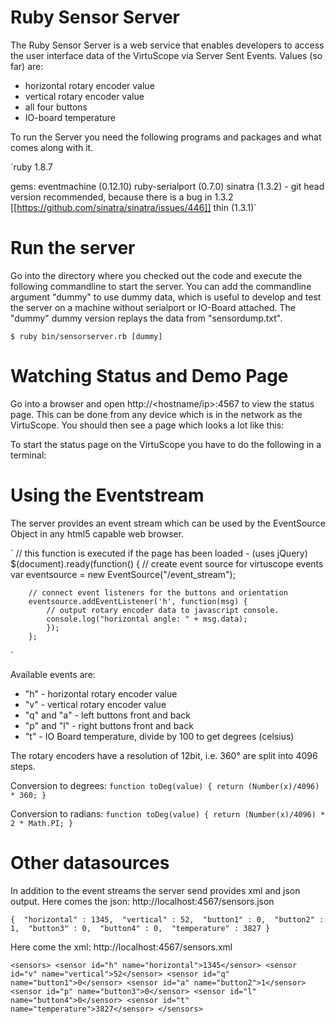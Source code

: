Ruby Sensor Server
==================

The Ruby Sensor Server is a web service that enables developers to access the user interface data of the VirtuScope via Server Sent Events. Values (so far) are:

* horizontal rotary encoder value
* vertical rotary encoder value
* all four buttons
* IO-board temperature

To run the Server you need the following programs and packages and what comes along with it.

`ruby 1.8.7

gems:
eventmachine (0.12.10)
ruby-serialport (0.7.0)
sinatra (1.3.2) - git head version recommended, because there is a bug in 1.3.2 [[https://github.com/sinatra/sinatra/issues/446]]
thin (1.3.1)`

Run the server
=============

Go into the directory where you checked out the code and execute the following commandline to start the server. You can add the commandline argument "dummy" to use dummy data, which is useful to develop and test the server on a machine without serialport or IO-Board attached. The "dummy" dummy version replays the data from "sensordump.txt".

`$ ruby bin/sensorserver.rb [dummy]`

Watching Status and Demo Page
=============================

Go into a browser and open http://<hostname/ip>:4567 to view the status page. This can be done from any device which is in the network as the VirtuScope. You should then see a page which looks a lot like this:

To start the status page on the VirtuScope you have to do the following in a terminal:

Using the Eventstream
=====================

The server provides an event stream which can be used by the EventSource Object in any html5 capable web browser.

`
// this function is executed if the page has been loaded - (uses jQuery)
$(document).ready(function() {
        // create event source for virtuscope events
        var eventsource = new EventSource("/event_stream");

        // connect event listeners for the buttons and orientation
        eventsource.addEventListener('h', function(msg) { 
            // output rotary encoder data to javascript console.
            console.log("horizontal angle: " + msg.data); 
            }); 
        };
`

Available events are:
* "h" - horizontal rotary encoder value
* "v" - vertical rotary encoder value
* "q" and "a" - left buttons front and back
* "p" and "l" - right buttons front and back
* "t" - IO Board temperature, divide by 100 to get degrees (celsius)

The rotary encoders have a resolution of 12bit, i.e. 360° are split into 4096 steps. 

Conversion to degrees:
`
function toDeg(value) {
    return (Number(x)/4096) * 360;
}
`

Conversion to radians:
`
function toDeg(value) {
    return (Number(x)/4096) * 2 * Math.PI;
}
`

Other datasources
=================

In addition to the event streams the server send provides xml and json output. 
Here comes the json: http://localhost:4567/sensors.json

`
{ 
    "horizontal" : 1345, 
        "vertical" : 52, 
        "button1" : 0, 
        "button2" : 1, 
        "button3" : 0, 
        "button4" : 0, 
        "temperature" : 3827
}
`

Here come the xml: http://localhost:4567/sensors.xml

`
<sensors>
<sensor id="h" name="horizontal">1345</sensor>
<sensor id="v" name="vertical">52</sensor>
<sensor id="q" name="button1">0</sensor>
<sensor id="a" name="button2">1</sensor>
<sensor id="p" name="button3">0</sensor>
<sensor id="l" name="button4">0</sensor>
<sensor id="t" name="temperature">3827</sensor>
</sensors>
`



